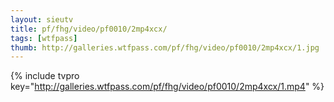 ```yaml
--- 
layout: sieutv
title: pf/fhg/video/pf0010/2mp4xcx/
tags: [wtfpass]
thumb: http://galleries.wtfpass.com/pf/fhg/video/pf0010/2mp4xcx/1.jpg
---
```

{% include tvpro key="http://galleries.wtfpass.com/pf/fhg/video/pf0010/2mp4xcx/1.mp4" %} 
